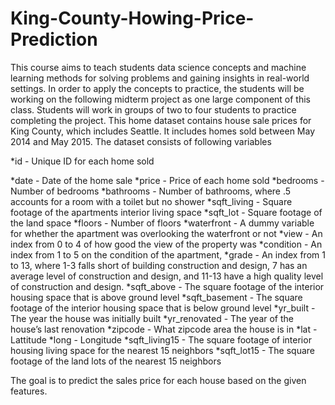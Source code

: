 # King-County-Howing-Price-Prediction

This course aims to teach students data science concepts and machine learning methods for solving 
problems and gaining insights in real-world settings. In order to apply the concepts to practice, the 
students will be working on the following midterm project as one large component of this class. 
Students will work in groups of two to four students to practice completing the project. 
This home dataset contains house sale prices for King County, which includes Seattle. It includes 
homes sold between May 2014 and May 2015. The dataset consists of following variables

*id - Unique ID for each home sold 

*date - Date of the home sale 
*price - Price of each home sold 
*bedrooms - Number of bedrooms 
*bathrooms - Number of bathrooms, where .5 accounts for a room with a toilet but no shower 
*sqft_living - Square footage of the apartments interior living space 
*sqft_lot - Square footage of the land space 
*floors - Number of floors 
*waterfront - A dummy variable for whether the apartment was overlooking the waterfront or not 
*view - An index from 0 to 4 of how good the view of the property was 
*condition - An index from 1 to 5 on the condition of the apartment, 
*grade - An index from 1 to 13, where 1-3 falls short of building construction and design, 7 has 
an average level of construction and design, and 11-13 have a high quality level of construction 
and design. 
*sqft_above - The square footage of the interior housing space that is above ground level 
*sqft_basement - The square footage of the interior housing space that is below ground level 
*yr_built - The year the house was initially built 
*yr_renovated - The year of the house’s last renovation 
*zipcode - What zipcode area the house is in 
*lat - Lattitude 
*long - Longitude 
*sqft_living15 - The square footage of interior housing living space for the nearest 15 neighbors 
*sqft_lot15 - The square footage of the land lots of the nearest 15 neighbors 

The goal is to predict the sales price for each house based on the given features. 
